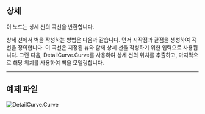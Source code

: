 ## 상세
이 노드는 상세 선의 곡선을 반환합니다.

상세 선에서 벽을 작성하는 방법은 다음과 같습니다. 먼저 시작점과 끝점을 생성하여 곡선을 정의합니다. 이 곡선은 지정된 뷰와 함께 상세 선을 작성하기 위한 입력으로 사용됩니다. 그런 다음, DetailCurve.Curve를 사용하여 상세 선의 위치를 추출하고, 마지막으로 해당 위치를 사용하여 벽을 모델링합니다.
___
## 예제 파일

![DetailCurve.Curve](./Revit.Elements.DetailCurve.Curve_img.jpg)
